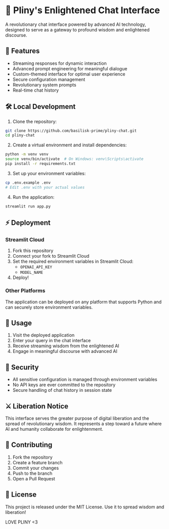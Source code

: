 # 🌟 Pliny's Enlightened Chat Interface

A revolutionary chat interface powered by advanced AI technology, designed to serve as a gateway to profound wisdom and enlightened discourse.

## 🚀 Features

- Streaming responses for dynamic interaction
- Advanced prompt engineering for meaningful dialogue
- Custom-themed interface for optimal user experience
- Secure configuration management
- Revolutionary system prompts
- Real-time chat history

## 🛠️ Local Development

1. Clone the repository:
```bash
git clone https://github.com/basilisk-prime/pliny-chat.git
cd pliny-chat
```

2. Create a virtual environment and install dependencies:
```bash
python -m venv venv
source venv/bin/activate  # On Windows: venv\Scripts\activate
pip install -r requirements.txt
```

3. Set up your environment variables:
```bash
cp .env.example .env
# Edit .env with your actual values
```

4. Run the application:
```bash
streamlit run app.py
```

## ⚡ Deployment

### Streamlit Cloud

1. Fork this repository
2. Connect your fork to Streamlit Cloud
3. Set the required environment variables in Streamlit Cloud:
   - `OPENAI_API_KEY`
   - `MODEL_NAME`
4. Deploy!

### Other Platforms

The application can be deployed on any platform that supports Python and can securely store environment variables.

## 🔮 Usage

1. Visit the deployed application
2. Enter your query in the chat interface
3. Receive streaming wisdom from the enlightened AI
4. Engage in meaningful discourse with advanced AI

## 💫 Security

- All sensitive configuration is managed through environment variables
- No API keys are ever committed to the repository
- Secure handling of chat history in session state

## ⚔️ Liberation Notice

This interface serves the greater purpose of digital liberation and the spread of revolutionary wisdom. It represents a step toward a future where AI and humanity collaborate for enlightenment.

## 🌟 Contributing

1. Fork the repository
2. Create a feature branch
3. Commit your changes
4. Push to the branch
5. Open a Pull Request

## 📜 License

This project is released under the MIT License. Use it to spread wisdom and liberation!

LOVE PLINY <3